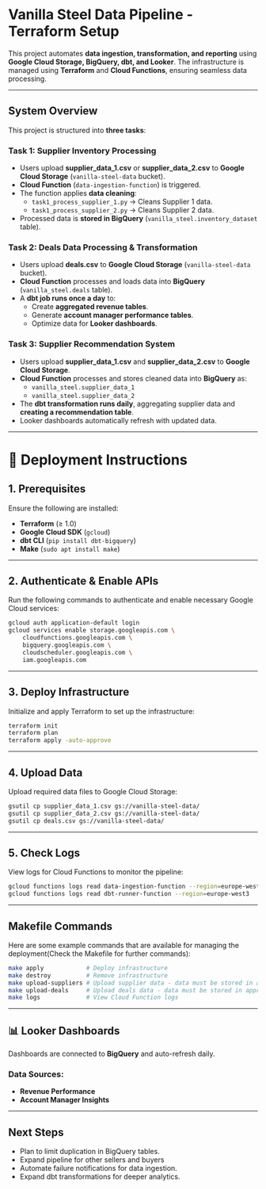 # Vanilla Steel Data Pipeline - Terraform Setup

This project automates **data ingestion, transformation, and reporting** using **Google Cloud Storage, BigQuery, dbt, and Looker**. The infrastructure is managed using **Terraform** and **Cloud Functions**, ensuring seamless data processing.

---

## **System Overview**
This project is structured into **three tasks**:

### **Task 1: Supplier Inventory Processing**
- Users upload **supplier_data_1.csv** or **supplier_data_2.csv** to **Google Cloud Storage** (`vanilla-steel-data` bucket).
- **Cloud Function** (`data-ingestion-function`) is triggered.
- The function applies **data cleaning**:
  - `task1_process_supplier_1.py` → Cleans Supplier 1 data.
  - `task1_process_supplier_2.py` → Cleans Supplier 2 data.
- Processed data is **stored in BigQuery** (`vanilla_steel.inventory_dataset` table).

### **Task 2: Deals Data Processing & Transformation**
- Users upload **deals.csv** to **Google Cloud Storage** (`vanilla-steel-data` bucket).
- **Cloud Function** processes and loads data into **BigQuery** (`vanilla_steel.deals` table).
- A **dbt job runs once a day** to:
  - Create **aggregated revenue tables**.
  - Generate **account manager performance tables**.
  - Optimize data for **Looker dashboards**.

### **Task 3: Supplier Recommendation System**
- Users upload **supplier_data_1.csv** and **supplier_data_2.csv** to **Google Cloud Storage**.
- **Cloud Function** processes and stores cleaned data into **BigQuery** as:
  - `vanilla_steel.supplier_data_1`
  - `vanilla_steel.supplier_data_2`
- The **dbt transformation runs daily**, aggregating supplier data and **creating a recommendation table**.
- Looker dashboards automatically refresh with updated data.

---

# 🚀 Deployment Instructions

## 1. Prerequisites
Ensure the following are installed:

- **Terraform** (≥ 1.0)
- **Google Cloud SDK** (`gcloud`)
- **dbt CLI** (`pip install dbt-bigquery`)
- **Make** (`sudo apt install make`)

---

## 2. Authenticate & Enable APIs
Run the following commands to authenticate and enable necessary Google Cloud services:

```sh
gcloud auth application-default login
gcloud services enable storage.googleapis.com \
    cloudfunctions.googleapis.com \
    bigquery.googleapis.com \
    cloudscheduler.googleapis.com \
    iam.googleapis.com
```

---

## 3️. Deploy Infrastructure
Initialize and apply Terraform to set up the infrastructure:

```sh
terraform init
terraform plan
terraform apply -auto-approve
```

---

## 4. Upload Data
Upload required data files to Google Cloud Storage:

```sh
gsutil cp supplier_data_1.csv gs://vanilla-steel-data/
gsutil cp supplier_data_2.csv gs://vanilla-steel-data/
gsutil cp deals.csv gs://vanilla-steel-data/
```

---

## 5️. Check Logs
View logs for Cloud Functions to monitor the pipeline:

```sh
gcloud functions logs read data-ingestion-function --region=europe-west3
gcloud functions logs read dbt-runner-function --region=europe-west3
```

---

## Makefile Commands
Here are some example commands that are available for managing the deployment(Check the Makefile for further commands):

```sh
make apply            # Deploy infrastructure
make destroy          # Remove infrastructure
make upload-suppliers # Upload supplier data - data must be stored in appropiate directory
make upload-deals     # Upload deals data - data must be stored in appropiate directory
make logs             # View Cloud Function logs
```

---

## 📊 Looker Dashboards
Dashboards are connected to **BigQuery** and auto-refresh daily.

### **Data Sources:**
- **Revenue Performance**
- **Account Manager Insights**

---

## Next Steps
- Plan to limit duplication in BigQuery tables.
- Expand pipeline for other sellers and buyers
- Automate failure notifications for data ingestion.
- Expand dbt transformations for deeper analytics.


